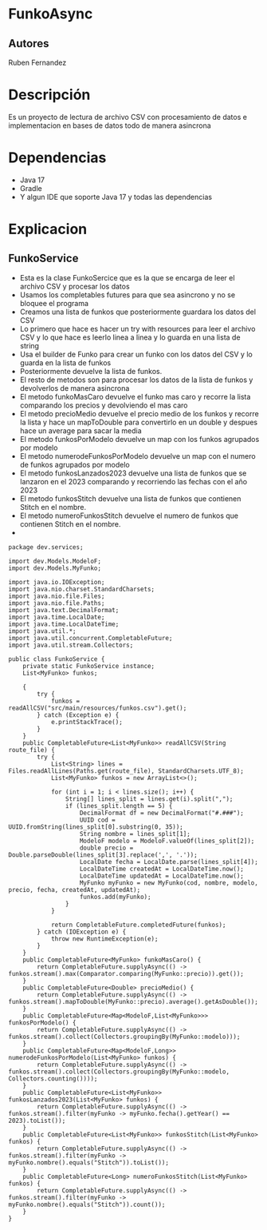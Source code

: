 # FunkoAsync

Autores
-------
Ruben Fernandez

# Descripción
Es un proyecto de lectura de archivo CSV con procesamiento de datos e implementacion en bases de datos todo de manera asincrona

# Dependencias
* Java 17
* Gradle 
* Y algun IDE que soporte Java 17 y todas las dependencias

# Explicacion

## FunkoService 
* Esta es la clase FunkoSercice que es la que se encarga de leer el archivo CSV y procesar los datos
* Usamos los completables futures para que sea asincrono y no se bloquee el programa
* Creamos una lista de funkos que posteriormente guardara los datos del CSV
* Lo primero que hace es hacer un try with resources para leer el archivo CSV y lo que hace es leerlo linea a linea y lo guarda en una lista de string
* Usa el builder de Funko para crear un funko con los datos del CSV y lo guarda en la lista de funkos
* Posteriormente devuelve la lista de funkos.
* El resto de metodos son para procesar los datos de la lista de funkos y devolverlos de manera asincrona
* El metodo funkoMasCaro devuelve el funko mas caro y recorre la lista comparando los precios y devolviendo el mas caro
* El metodo precioMedio devuelve el precio medio de los funkos y recorre la lista y hace un mapToDouble para convertirlo en un double y despues hace un average para sacar la media
* El metodo funkosPorModelo devuelve un map con los funkos agrupados por modelo
* El metodo numerodeFunkosPorModelo devuelve un map con el numero de funkos agrupados por modelo
* El metodo funkosLanzados2023 devuelve una lista de funkos que se lanzaron en el 2023 comparando y recorriendo las fechas con el año 2023
* El metodo funkosStitch devuelve una lista de funkos que contienen Stitch en el nombre.
* El metodo numeroFunkosStitch devuelve el numero de funkos que contienen Stitch en el nombre.
* 
````
package dev.services;

import dev.Models.ModeloF;
import dev.Models.MyFunko;

import java.io.IOException;
import java.nio.charset.StandardCharsets;
import java.nio.file.Files;
import java.nio.file.Paths;
import java.text.DecimalFormat;
import java.time.LocalDate;
import java.time.LocalDateTime;
import java.util.*;
import java.util.concurrent.CompletableFuture;
import java.util.stream.Collectors;

public class FunkoService {
    private static FunkoService instance;
    List<MyFunko> funkos;

    {
        try {
            funkos = readAllCSV("src/main/resources/funkos.csv").get();
        } catch (Exception e) {
            e.printStackTrace();
        }
    }
    public CompletableFuture<List<MyFunko>> readAllCSV(String route_file) {
        try {
            List<String> lines = Files.readAllLines(Paths.get(route_file), StandardCharsets.UTF_8);
            List<MyFunko> funkos = new ArrayList<>();

            for (int i = 1; i < lines.size(); i++) {
                String[] lines_split = lines.get(i).split(",");
                if (lines_split.length == 5) {
                    DecimalFormat df = new DecimalFormat("#.###");
                    UUID cod = UUID.fromString(lines_split[0].substring(0, 35));
                    String nombre = lines_split[1];
                    ModeloF modelo = ModeloF.valueOf(lines_split[2]);
                    double precio = Double.parseDouble(lines_split[3].replace(',', '.'));
                    LocalDate fecha = LocalDate.parse(lines_split[4]);
                    LocalDateTime createdAt = LocalDateTime.now();
                    LocalDateTime updatedAt = LocalDateTime.now();
                    MyFunko myFunko = new MyFunko(cod, nombre, modelo, precio, fecha, createdAt, updatedAt);
                    funkos.add(myFunko);
                }
            }

            return CompletableFuture.completedFuture(funkos);
        } catch (IOException e) {
            throw new RuntimeException(e);
        }
    }
    public CompletableFuture<MyFunko> funkoMasCaro() {
        return CompletableFuture.supplyAsync(() -> funkos.stream().max(Comparator.comparing(MyFunko::precio)).get());
    }
    public CompletableFuture<Double> precioMedio() {
        return CompletableFuture.supplyAsync(() -> funkos.stream().mapToDouble(MyFunko::precio).average().getAsDouble());
    }
    public CompletableFuture<Map<ModeloF,List<MyFunko>>> funkosPorModelo() {
        return CompletableFuture.supplyAsync(() -> funkos.stream().collect(Collectors.groupingBy(MyFunko::modelo)));
    }
    public CompletableFuture<Map<ModeloF,Long>> numerodeFunkosPorModelo(List<MyFunko> funkos) {
        return CompletableFuture.supplyAsync(() -> funkos.stream().collect(Collectors.groupingBy(MyFunko::modelo, Collectors.counting())));
    }
    public CompletableFuture<List<MyFunko>> funkosLanzados2023(List<MyFunko> funkos) {
        return CompletableFuture.supplyAsync(() -> funkos.stream().filter(myFunko -> myFunko.fecha().getYear() == 2023).toList());
    }
    public CompletableFuture<List<MyFunko>> funkosStitch(List<MyFunko> funkos) {
        return CompletableFuture.supplyAsync(() -> funkos.stream().filter(myFunko -> myFunko.nombre().equals("Stitch")).toList());
    }
    public CompletableFuture<Long> numeroFunkosStitch(List<MyFunko> funkos) {
        return CompletableFuture.supplyAsync(() -> funkos.stream().filter(myFunko -> myFunko.nombre().equals("Stitch")).count());
    }
}

````